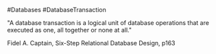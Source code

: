 #Databases #DatabaseTransaction 

"A database transaction is a logical unit of database operations that are executed as one, all together or none at all."

Fidel A. Captain, Six-Step Relational Database Design, p163